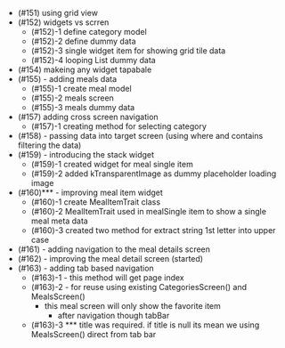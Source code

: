- (#151) using grid view
- (#152) widgets vs scrren
  - (#152)-1 define category model
  - (#152)-2 define dummy data
  - (#152)-3 single widget item for showing grid tile data
  - (#152)-4 looping List dummy data
- (#154) makeing any widget tapabale
- (#155) - adding meals data
  - (#155)-1 create meal model
  - (#155)-2 meals screen
  - (#155)-3 meals dummy data
- (#157) adding cross screen navigation
  - (#157)-1 creating method for selecting category
- (#158) - passing data into target screen (using where and contains filtering the data)
- (#159) - introducing the stack widget
  - (#159)-1 created widget for meal single item
  - (#159)-2 added kTransparentImage as dummy placeholder loading image
- (#160)*** - improving meal item widget
  - (#160)-1 create MealItemTrait class
  - (#160)-2 MealItemTrait used in mealSingle item to show a single meal meta data
  - (#160)-3 created two method for extract string 1st letter into upper case
- (#161) - adding navigation to the meal details screen
- (#162) - improving the meal detail screen (started)
- (#163) - adding tab based navigation
  - (#163)-1 - this method will get page index
  - (#163)-2 - for reuse using existing CategoriesScreen() and MealsScreen()
    - this meal screen will only show the favorite item
      - after navigation though tabBar 
  - (#163)-3 *** title was required. if title is null its mean we using MealsScreen() direct from tab bar
